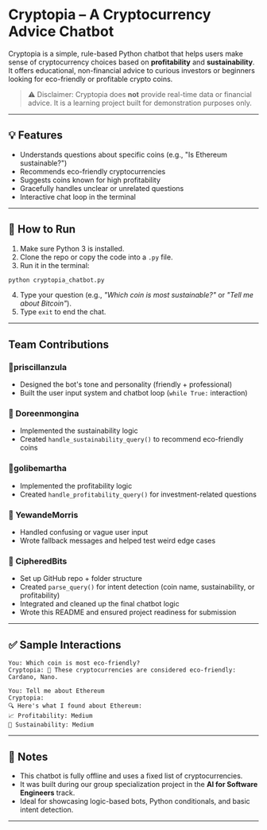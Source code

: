 # Cryptopia – A Cryptocurrency Advice Chatbot

Cryptopia is a simple, rule-based Python chatbot that helps users make sense of cryptocurrency choices based on **profitability** and **sustainability**. It offers educational, non-financial advice to curious investors or beginners looking for eco-friendly or profitable crypto coins.

> ⚠️ Disclaimer: Cryptopia does **not** provide real-time data or financial advice. It is a learning project built for demonstration purposes only.

---

## 💡 Features

-  Understands questions about specific coins (e.g., "Is Ethereum sustainable?")
-  Recommends eco-friendly cryptocurrencies
-  Suggests coins known for high profitability
-  Gracefully handles unclear or unrelated questions
-  Interactive chat loop in the terminal

---

## 🚀 How to Run

1. Make sure Python 3 is installed.
2. Clone the repo or copy the code into a `.py` file.
3. Run it in the terminal:

```bash
python cryptopia_chatbot.py
```

4. Type your question (e.g., *"Which coin is most sustainable?"* or *"Tell me about Bitcoin"*).
5. Type `exit` to end the chat.

---

## Team Contributions

### 🔹priscillanzula
- Designed the bot's tone and personality (friendly + professional)
- Built the user input system and chatbot loop (`while True:` interaction)

### 🔹 Doreenmongina
- Implemented the sustainability logic
- Created `handle_sustainability_query()` to recommend eco-friendly coins

### 🔹golibemartha
- Implemented the profitability logic
- Created `handle_profitability_query()` for investment-related questions

### 🔹 YewandeMorris
- Handled confusing or vague user input
- Wrote fallback messages and helped test weird edge cases

### 🔹 CipheredBits
- Set up GitHub repo + folder structure
- Created `parse_query()` for intent detection (coin name, sustainability, or profitability)
- Integrated and cleaned up the final chatbot logic
- Wrote this README and ensured project readiness for submission

---



## ✅ Sample Interactions

```
You: Which coin is most eco-friendly?
Cryptopia: 🌱 These cryptocurrencies are considered eco-friendly: Cardano, Nano.

You: Tell me about Ethereum
Cryptopia:
🔍 Here's what I found about Ethereum:
📈 Profitability: Medium
🌿 Sustainability: Medium
```

---

## 📝 Notes

- This chatbot is fully offline and uses a fixed list of cryptocurrencies.
- It was built during our group specialization project in the **AI for Software Engineers** track.
- Ideal for showcasing logic-based bots, Python conditionals, and basic intent detection.

---


